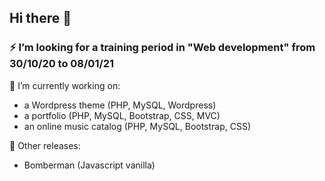 ## Hi there 👋

<!--
**citizenz7/citizenz7** is a ✨ _special_ ✨ repository because its `README.md` (this file) appears on your GitHub profile.

Here are some ideas to get you started:
-->

### ⚡ I’m looking for a training period in "Web development" from 30/10/20 to 08/01/21

🔭 I’m currently working on:
- a Wordpress theme (PHP, MySQL, Wordpress)
- a portfolio (PHP, MySQL, Bootstrap, CSS, MVC)
- an online music catalog (PHP, MySQL, Bootstrap, CSS)

🌱 Other releases:
- Bomberman (Javascript vanilla)

<!--
- 🌱 I’m currently learning ...
- 👯 I’m looking to collaborate on ...
- 🤔 I’m looking for help with ...
- 💬 Ask me about ...
- 📫 How to reach me: ...
- 😄 Pronouns: ...
- ⚡ Fun fact: ...
-->
